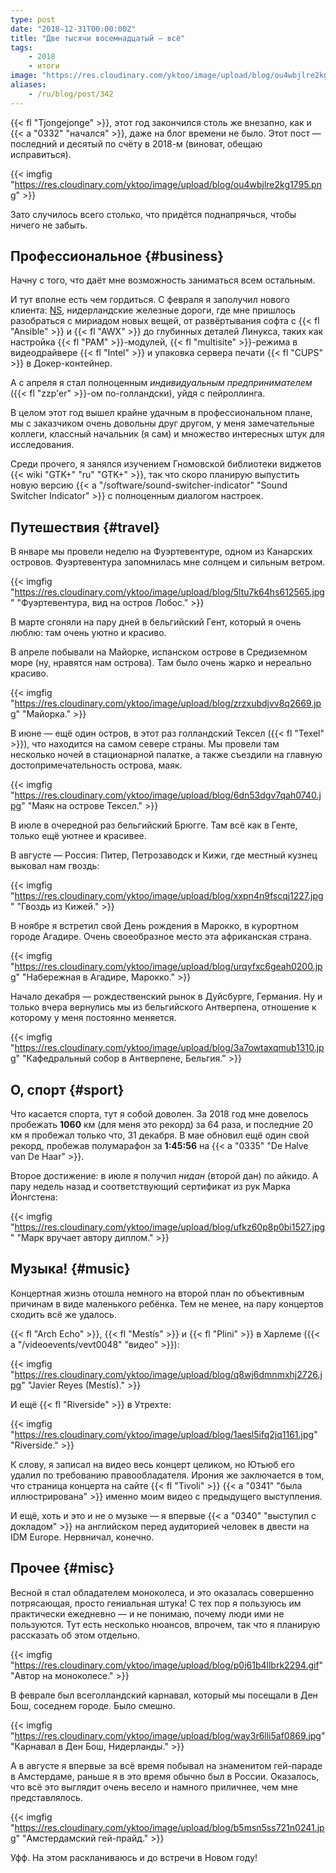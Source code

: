 ```yaml
---
type: post
date: "2018-12-31T00:00:00Z"
title: "Две тысячи восемнадцатый — всё"
tags:
    - 2018
    - итоги
image: "https://res.cloudinary.com/yktoo/image/upload/blog/ou4wbjlre2kg1795.png"
aliases:
    - /ru/blog/post/342
---
```


{{< fl "Tjongejonge" >}}, этот год закончился столь же внезапно, как и {{< a "0332" "начался" >}}, даже на блог времени не было. Этот пост — последний и десятый по счёту в 2018-м (виноват, обещаю исправиться).

{{< imgfig "https://res.cloudinary.com/yktoo/image/upload/blog/ou4wbjlre2kg1795.png" >}}

Зато случилось всего столько, что придётся поднапрячься, чтобы ничего не забыть.

<!--more-->

## Профессиональное {#business}

Начну с того, что даёт мне возможность заниматься всем остальным.

И тут вполне есть чем гордиться. С февраля я заполучил нового клиента: [NS](https://www.ns.nl/), нидерландские железные дороги, где мне пришлось разобраться с мириадом новых вещей, от развёртывания софта с {{< fl "Ansible" >}} и {{< fl "AWX" >}} до глубинных деталей Линукса, таких как настройка {{< fl "PAM" >}}-модулей, {{< fl "multisite" >}}-режима в видеодрайвере {{< fl "Intel" >}} и упаковка сервера печати {{< fl "CUPS" >}} в Докер-контейнер.

А с апреля я стал полноценным *индивидуальным предпринимателем* ({{< fl "zzp'er" >}}-ом по-голландски), уйдя с пейроллинга.

В целом этот год вышел крайне удачным в профессиональном плане, мы с заказчиком очень довольны друг другом, у меня замечательные коллеги, классный начальник (я сам) и множество интересных штук для исследования.

Среди прочего, я занялся изучением Гномовской библиотеки виджетов {{< wiki "GTK+" "ru" "GTK+" >}}, так что скоро планирую выпустить новую версию {{< a "/software/sound-switcher-indicator" "Sound Switcher Indicator" >}} с полноценным диалогом настроек.

## Путешествия {#travel}

В январе мы провели неделю на Фуэртевентуре, одном из Канарских островов. Фуэртевентура запомнилась мне солнцем и сильным ветром.

{{< imgfig "https://res.cloudinary.com/yktoo/image/upload/blog/5ltu7k64hs612565.jpg" "Фуэртевентура, вид на остров Лобос." >}}

В марте сгоняли на пару дней в бельгийский Гент, который я очень люблю: там очень уютно и красиво.

В апреле побывали на Майорке, испанском острове в Средиземном море (ну, нравятся нам острова). Там было очень жарко и нереально красиво.

{{< imgfig "https://res.cloudinary.com/yktoo/image/upload/blog/zrzxubdjvv8q2669.jpg" "Майорка." >}}

В июне — ещё один остров, в этот раз голландский Тексел ({{< fl "Texel" >}}), что находится на самом севере страны. Мы провели там несколько ночей в стационарной палатке, а также съездили на главную достопримечательность острова, маяк.

{{< imgfig "https://res.cloudinary.com/yktoo/image/upload/blog/6dn53dgv7qah0740.jpg" "Маяк на острове Тексел." >}}

В июле в очередной раз бельгийский Брюгге. Там всё как в Генте, только ещё уютнее и красивее.

В августе — Россия: Питер, Петрозаводск и Кижи, где местный кузнец выковал нам гвоздь:

{{< imgfig "https://res.cloudinary.com/yktoo/image/upload/blog/xxpn4n9fscqj1227.jpg" "Гвоздь из Кижей." >}}

В ноябре я встретил свой День рождения в Марокко, в курортном городе Агадире. Очень своеобразное место эта африканская страна.

{{< imgfig "https://res.cloudinary.com/yktoo/image/upload/blog/urqyfxc6geah0200.jpg" "Набережная в Агадире, Марокко." >}}

Начало декабря — рождественский рынок в Дуйсбурге, Германия. Ну и только вчера вернулись мы из бельгийского Антверпена, отношение к которому у меня постоянно меняется.

{{< imgfig "https://res.cloudinary.com/yktoo/image/upload/blog/3a7owtaxqmub1310.jpg" "Кафедральный собор в Антверпене, Бельгия." >}}

## О, спорт {#sport}

Что касается спорта, тут я собой доволен. За 2018 год мне довелось пробежать **1060** км (для меня это рекорд) за 64 раза, и последние 20 км я пробежал только что, 31 декабря. В мае обновил ещё один свой рекорд, пробежав полумарафон за **1:45:56** на {{< a "0335" "De Halve van De Haar" >}}.

Второе достижение: в июле я получил *нидан* (второй дан) по айкидо. А пару недель назад и соответствующий сертификат из рук Марка Йонгстена:

{{< imgfig "https://res.cloudinary.com/yktoo/image/upload/blog/ufkz60p8p0bi1527.jpg" "Марк вручает автору диплом." >}}

## Музыка! {#music}

Концертная жизнь отошла немного на второй план по объективным причинам в виде маленького ребёнка. Тем не менее, на пару концертов сходить всё же удалось.

{{< fl "Arch Echo" >}}, {{< fl "Mestís" >}} и {{< fl "Plini" >}} в Харлеме ({{< a "/videoevents/vevt0048" "видео" >}}):

{{< imgfig "https://res.cloudinary.com/yktoo/image/upload/blog/q8wj6dmnmxhj2726.jpg" "Javier Reyes (Mestís)." >}}

И ещё {{< fl "Riverside" >}} в Утрехте:

{{< imgfig "https://res.cloudinary.com/yktoo/image/upload/blog/1aesl5ifq2jq1161.jpg" "Riverside." >}}

К слову, я записал на видео весь концерт целиком, но Ютьюб его удалил по требованию правообладателя. Ирония же заключается в том, что страница концерта на сайте {{< fl "Tivoli" >}} {{< a "0341" "была иллюстрирована" >}} именно моим видео с предыдущего выступления.

И ещё, хоть и это и не о музыке — я впервые {{< a "0340" "выступил с докладом" >}} на английском перед аудиторией человек в двести на IDM Europe. Нервничал, конечно.

## Прочее {#misc}

Весной я стал обладателем моноколеса, и это оказалась совершенно потрясающая, просто гениальная штука! С тех пор я пользуюсь им практически ежедневно — и не понимаю, почему люди ими не пользуются. Тут есть несколько нюансов, впрочем, так что я планирую рассказать об этом отдельно.

{{< imgfig "https://res.cloudinary.com/yktoo/image/upload/blog/p0j61b4llbrk2294.gif" "Автор на моноколесе." >}}

В феврале был всеголландский карнавал, который мы посещали в Ден Бош, соседнем городе. Было смешно.

{{< imgfig "https://res.cloudinary.com/yktoo/image/upload/blog/way3r6lli5af0869.jpg" "Карнавал в Ден Бош, Нидерланды." >}}

А в августе я впервые за всё время побывал на знаменитом гей-параде в Амстердаме, раньше я в это время обычно был в России. Оказалось, что всё это выглядит очень весело и намного приличнее, чем мне представлялось.

{{< imgfig "https://res.cloudinary.com/yktoo/image/upload/blog/b5msn5ss721n0241.jpg" "Амстердамский гей-прайд." >}}

Уфф. На этом раскланиваюсь и до встречи в Новом году!
